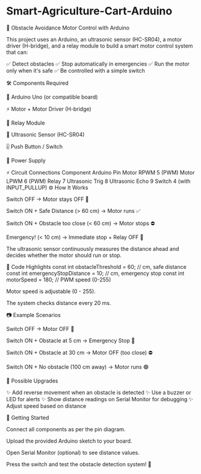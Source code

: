 # Smart-Agriculture-Cart-Arduino
🚗 Obstacle Avoidance Motor Control with Arduino

This project uses an Arduino, an ultrasonic sensor (HC-SR04), a motor driver (H-bridge), and a relay module to build a smart motor control system that can:

✅ Detect obstacles
✅ Stop automatically in emergencies
✅ Run the motor only when it's safe
✅ Be controlled with a simple switch

🛠️ Components Required

🧠 Arduino Uno (or compatible board)

⚡ Motor + Motor Driver (H-bridge)

🔌 Relay Module

📡 Ultrasonic Sensor (HC-SR04)

🎚️ Push Button / Switch

🔋 Power Supply

⚡ Circuit Connections
Component	Arduino Pin
Motor RPWM	5 (PWM)
Motor LPWM	6 (PWM)
Relay	7
Ultrasonic Trig	8
Ultrasonic Echo	9
Switch	4 (with INPUT_PULLUP)
⚙️ How It Works

Switch OFF → Motor stays OFF 📴

Switch ON + Safe Distance (> 60 cm) → Motor runs ✅

Switch ON + Obstacle too close (< 60 cm) → Motor stops ⛔

Emergency! (< 10 cm) → Immediate stop + Relay OFF 🚨

The ultrasonic sensor continuously measures the distance ahead and decides whether the motor should run or stop.

🔢 Code Highlights
const int obstacleThreshold = 60;     // cm, safe distance
const int emergencyStopDistance = 10; // cm, emergency stop
const int motorSpeed = 180;           // PWM speed (0-255)


Motor speed is adjustable (0 - 255).

The system checks distance every 20 ms.

📷 Example Scenarios

Switch OFF → Motor OFF 🔴

Switch ON + Obstacle at 5 cm → Emergency Stop 🚨

Switch ON + Obstacle at 30 cm → Motor OFF (too close) ⛔

Switch ON + No obstacle (100 cm away) → Motor runs 🟢

🧩 Possible Upgrades

✨ Add reverse movement when an obstacle is detected
✨ Use a buzzer or LED for alerts
✨ Show distance readings on Serial Monitor for debugging
✨ Adjust speed based on distance

🚀 Getting Started

Connect all components as per the pin diagram.

Upload the provided Arduino sketch to your board.

Open Serial Monitor (optional) to see distance values.

Press the switch and test the obstacle detection system! 🎉
